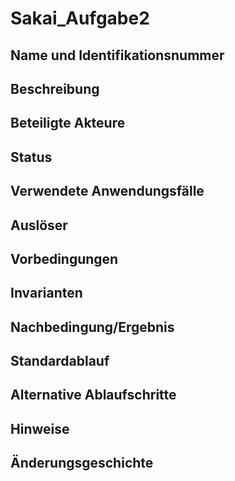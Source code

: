 # Sakai_Aufgabe2

## Name und Identifikationsnummer

## Beschreibung

## Beteiligte Akteure

## Status

## Verwendete Anwendungsfälle

## Auslöser

## Vorbedingungen

## Invarianten

## Nachbedingung/Ergebnis

## Standardablauf

## Alternative Ablaufschritte

## Hinweise

## Änderungsgeschichte
